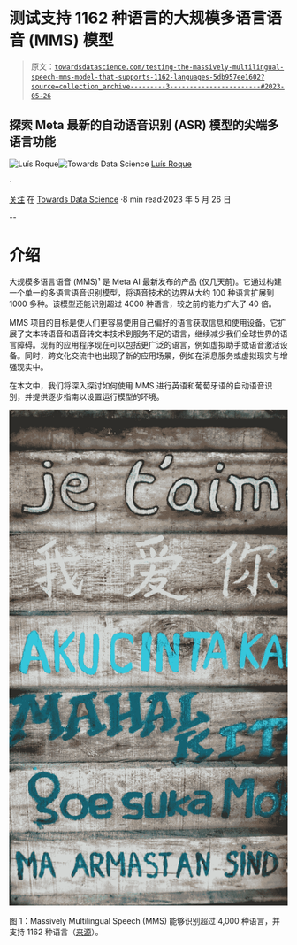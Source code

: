 # 测试支持 1162 种语言的大规模多语言语音 (MMS) 模型

> 原文：[`towardsdatascience.com/testing-the-massively-multilingual-speech-mms-model-that-supports-1162-languages-5db957ee1602?source=collection_archive---------3-----------------------#2023-05-26`](https://towardsdatascience.com/testing-the-massively-multilingual-speech-mms-model-that-supports-1162-languages-5db957ee1602?source=collection_archive---------3-----------------------#2023-05-26)

## 探索 Meta 最新的自动语音识别 (ASR) 模型的尖端多语言功能

[](https://medium.com/@luisroque?source=post_page-----5db957ee1602--------------------------------)![Luís Roque](https://medium.com/@luisroque?source=post_page-----5db957ee1602--------------------------------)[](https://towardsdatascience.com/?source=post_page-----5db957ee1602--------------------------------)![Towards Data Science](https://towardsdatascience.com/?source=post_page-----5db957ee1602--------------------------------) [Luís Roque](https://medium.com/@luisroque?source=post_page-----5db957ee1602--------------------------------)

·

[关注](https://medium.com/m/signin?actionUrl=https%3A%2F%2Fmedium.com%2F_%2Fsubscribe%2Fuser%2F2195f049db86&operation=register&redirect=https%3A%2F%2Ftowardsdatascience.com%2Ftesting-the-massively-multilingual-speech-mms-model-that-supports-1162-languages-5db957ee1602&user=Lu%C3%ADs+Roque&userId=2195f049db86&source=post_page-2195f049db86----5db957ee1602---------------------post_header-----------) 在 [Towards Data Science](https://towardsdatascience.com/?source=post_page-----5db957ee1602--------------------------------) ·8 min read·2023 年 5 月 26 日[](https://medium.com/m/signin?actionUrl=https%3A%2F%2Fmedium.com%2F_%2Fvote%2Ftowards-data-science%2F5db957ee1602&operation=register&redirect=https%3A%2F%2Ftowardsdatascience.com%2Ftesting-the-massively-multilingual-speech-mms-model-that-supports-1162-languages-5db957ee1602&user=Lu%C3%ADs+Roque&userId=2195f049db86&source=-----5db957ee1602---------------------clap_footer-----------)

--

[](https://medium.com/m/signin?actionUrl=https%3A%2F%2Fmedium.com%2F_%2Fbookmark%2Fp%2F5db957ee1602&operation=register&redirect=https%3A%2F%2Ftowardsdatascience.com%2Ftesting-the-massively-multilingual-speech-mms-model-that-supports-1162-languages-5db957ee1602&source=-----5db957ee1602---------------------bookmark_footer-----------)

# 介绍

大规模多语言语音 (MMS)¹ 是 Meta AI 最新发布的产品 (仅几天前)。它通过构建一个单一的多语言语音识别模型，将语音技术的边界从大约 100 种语言扩展到 1000 多种。该模型还能识别超过 4000 种语言，较之前的能力扩大了 40 倍。

MMS 项目的目标是使人们更容易使用自己偏好的语言获取信息和使用设备。它扩展了文本转语音和语音转文本技术到服务不足的语言，继续减少我们全球世界的语言障碍。现有的应用程序现在可以包括更广泛的语言，例如虚拟助手或语音激活设备。同时，跨文化交流中也出现了新的应用场景，例如在消息服务或虚拟现实与增强现实中。

在本文中，我们将深入探讨如何使用 MMS 进行英语和葡萄牙语的自动语音识别，并提供逐步指南以设置运行模型的环境。

![](img/a2b17ee13d06f5681126543d65c4f142.png)

图 1：Massively Multilingual Speech (MMS) 能够识别超过 4,000 种语言，并支持 1162 种语言（[来源](https://unsplash.com/photos/ZzWsHbu2y80)）。
